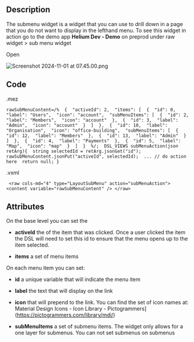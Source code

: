 ## Description

The submenu widget is a widget that you can use to drill down in a page that you do not want to display in the lefthand menu. To see this widget in action go to the demo app **Helium Dev - Demo** on preprod under raw widget > sub menu widget

Open 

![Screenshot 2024-11-01 at 07.45.00.png](https://media-cdn.atlassian.com/file/c79d6f47-288c-46d4-9813-a9b57996c908/image/cdn?allowAnimated=true&client=bd33a061-8341-45b8-a8e7-f99056a55846&collection=contentId-310476838&height=450&max-age=2592000&mode=full-fit&source=mediaCard&token=eyJhbGciOiJIUzI1NiJ9.eyJpc3MiOiJiZDMzYTA2MS04MzQxLTQ1YjgtYThlNy1mOTkwNTZhNTU4NDYiLCJhY2Nlc3MiOnsidXJuOmZpbGVzdG9yZTpjb2xsZWN0aW9uOmNvbnRlbnRJZC0zMTA0NzY4MzgiOlsicmVhZCJdfSwiZXhwIjoxNzM2NjI2OTIwLCJuYmYiOjE3MzY2MjQwNDB9.yw91lndVXN15Pv4ka0UiNT6Pfs8-pVVb42jVguOldTw&width=760)

## Code

.mez

`rawSubMenuContent=/%  {  "activeId": 2,  "items": [  {  "id": 0,  "label": "Users",  "icon": "account",  "subMenuItems": [  {  "id": 2,  "label": "Members",  "icon": "account"  },  {  "id": 3,  "label": "Admin",  "icon": "account"  }  ]  },  {  "id": 10,  "label": "Organisation",  "icon": "office-building",  "subMenuItems": [  {  "id": 12,  "label": "Members"  },  {  "id": 13,  "label": "Admin"  }  ]  },  {  "id": 4,  "label": "Payments"  },  {  "id": 5,  "label": "Map",  "icon": "map"  }  ]  }  %/;  DSL_VIEWS subMenuAction(json retArg){  string selectedId = retArg.jsonGet("id");  rawSubMenuContent.jsonPut("activeId", selectedId);  ... // do action here  return null; }`

.vxml

` <raw cols-md="4" type="LayoutSubMenu" action="subMenuAction"> <content variable="rawSubMenuContent" /> </raw>`

## Attributes

On the base level you can set the 

  * **activeId** the of the item that was clicked. Once a user clicked the item the DSL will need to set this id to ensure that the menu opens up to the item selected.

  * **items** a set of menu items




On each menu item you can set:

  * **id** a unique variable that will indicate the menu item

  * **label** the text that will display on the link

  * **icon** that will prepend to the link. You can find the set of icon names at: Material Design Icons - Icon Library - Pictogrammers](https://pictogrammers.com/library/mdi/)

  * **subMenuItems** a set of submenu items. The widget only allows for a one layer for submenus. You can not set submenus on submenus



